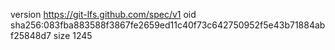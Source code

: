 version https://git-lfs.github.com/spec/v1
oid sha256:083fba883588f3867fe2659ed11c40f73c642750952f5e43b71884abf25848d7
size 1245
